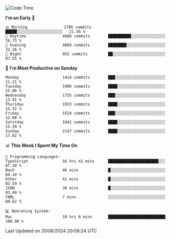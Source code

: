 <!--START_SECTION:waka-->
![Code Time](http://img.shields.io/badge/Code%20Time-4%2C307%20hrs%2010%20mins-blue)

**I'm an Early 🐤** 

```text
🌞 Morning                2706 commits        █████░░░░░░░░░░░░░░░░░░░░   21.45 % 
🌆 Daytime                4888 commits        ██████████░░░░░░░░░░░░░░░   38.75 % 
🌃 Evening                4069 commits        ████████░░░░░░░░░░░░░░░░░   32.26 % 
🌙 Night                  952 commits         ██░░░░░░░░░░░░░░░░░░░░░░░   07.55 % 
```
📅 **I'm Most Productive on Sunday** 

```text
Monday                   1414 commits        ███░░░░░░░░░░░░░░░░░░░░░░   11.21 % 
Tuesday                  1900 commits        ████░░░░░░░░░░░░░░░░░░░░░   15.06 % 
Wednesday                1755 commits        ███░░░░░░░░░░░░░░░░░░░░░░   13.91 % 
Thursday                 1933 commits        ████░░░░░░░░░░░░░░░░░░░░░   15.32 % 
Friday                   1524 commits        ███░░░░░░░░░░░░░░░░░░░░░░   12.08 % 
Saturday                 1942 commits        ████░░░░░░░░░░░░░░░░░░░░░   15.39 % 
Sunday                   2147 commits        ████░░░░░░░░░░░░░░░░░░░░░   17.02 % 
```


📊 **This Week I Spent My Time On** 

```text
💬 Programming Languages: 
TypeScript               16 hrs 41 mins      ██████████████████████░░░   87.30 % 
Bash                     46 mins             █░░░░░░░░░░░░░░░░░░░░░░░░   04.10 % 
Other                    41 mins             █░░░░░░░░░░░░░░░░░░░░░░░░   03.59 % 
JSON                     38 mins             █░░░░░░░░░░░░░░░░░░░░░░░░   03.40 % 
YAML                     7 mins              ░░░░░░░░░░░░░░░░░░░░░░░░░   00.62 % 

💻 Operating System: 
Mac                      19 hrs 6 mins       █████████████████████████   100.00 % 
```


 Last Updated on 31/08/2024 20:08:24 UTC
<!--END_SECTION:waka-->
